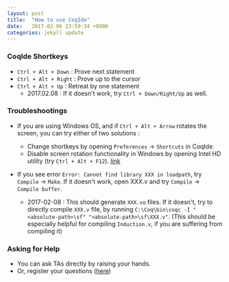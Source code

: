 ```yaml
---
layout: post
title:  "How to use CoqIde"
date:   2017-02-06 23:59:34 +0900
categories: jekyll update
---
```


### CoqIde Shortkeys

- `Ctrl + Alt + Down` : Prove next statement
- `Ctrl + Alt + Right` : Prove up to the cursor
- `Ctrl + Alt + Up` : Retreat by one statement
    + 2017.02.08 : If it doesn't work, try `Ctrl + Down/Right/Up` as well.

### Troubleshootings

- If you are using Windows OS, and if `Ctrl + Alt + Arrow` rotates the screen, you can try either of two solutions :
    + Change shortkeys by opening `Preferences` -> `Shortcuts` in CoqIde.
    + Disable screen rotation functionality in Windows by opening Intel HD utility (try `Ctrl + Alt + F12`). [link](http://superuser.com/questions/592684/disable-screen-orientation-hot-keys-in-windows-8-ctrl-alt-arrow)

- If you see error `Error: Cannot find library XXX in loadpath`, try `Compile` -> `Make`. If it doesn't work, open XXX.v and try `Compile` -> `Compile buffer`.
    + 2017-02-08 : This should generate `XXX.vo` files. If it doesn't, try to directly compile `XXX.v` file, by running `C:\Coq\bin\coqc -I "<absolute-path>\sf" "<absolute-path>\sf\XXX.v"`. (This should be especially helpful for compiling `Induction.v`, if you are suffering from compiling it)

### Asking for Help

- You can ask TAs directly by raising your hands.
- Or, register your questions ([here](https://github.com/sigpl2017/sigpl2017.github.io/issues))
